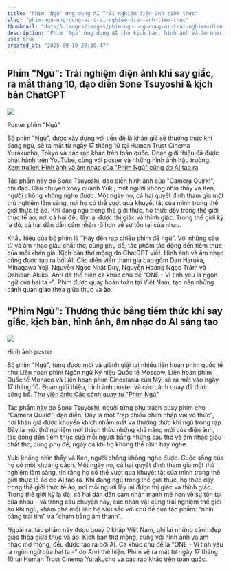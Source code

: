 ```yaml
---
title: "Phim 'Ngủ' ứng dụng AI Trải nghiệm điện ảnh tiềm thức"
slug: "phim-ngu-ung-dung-ai-trai-nghiem-dien-anh-tiem-thuc"
thumbnail: "data/6.images/images/phim-ngu-ung-dung-ai-trai-nghiem-dien-anh-tiem-thuc.webp"
description: "Phim 'Ngủ' ứng dụng AI cho kịch bản, hình ảnh và âm nhạc, khuyến khích khán giả trải nghiệm điện ảnh qua tiềm thức khi ngủ. Tác phẩm này có bối cảnh quay toàn bộ tại Việt Nam."
use: true
created_at: "2025-09-10 20:30:47"
---
```


## Phim "Ngủ": Trải nghiệm điện ảnh khi say giấc, ra mắt tháng 10, đạo diễn Sone Tsuyoshi & kịch bản ChatGPT

![](/images/20250910-00000022-nataliee-000-1-view.webp)

Poster phim "Ngủ"

Bộ phim "Ngủ", được xây dựng với tiền đề là khán giả sẽ thưởng thức khi đang ngủ, sẽ ra mắt từ ngày 17 tháng 10 tại Human Trust Cinema Yurakucho, Tokyo và các rạp khác trên toàn quốc. Đoạn giới thiệu đã được phát hành trên YouTube, cùng với poster và những hình ảnh hậu trường.
[Xem trailer: Hình ảnh và âm nhạc của "Phim Ngủ" cũng do AI tạo ra](https://natalie.mu/eiga/gallery/news/639571/media/126025?ref=ynews&place=inline)

Tác phẩm này do Sone Tsuyoshi, đạo diễn hình ảnh của "Camera Quirk!", chỉ đạo. Câu chuyện xoay quanh Yuki, một người không nhìn thấy và Ken, người chồng không nghe được. Một ngày nọ, cả hai quyết định tham gia một thử nghiệm lâm sàng, nơi họ có thể vượt qua khuyết tật của mình trong thế giới thực tế ảo. Khi đang ngủ trong thế giới thực, họ thức dậy trong thế giới thực tế ảo, nơi cả hai đều lấy lại được thị giác và thính giác. Trong thế giới kỳ lạ đó, cả hai dần dần cảm nhận rõ hơn về sự tồn tại của nhau.

Khẩu hiệu của bộ phim là "Hãy đến rạp chiếu phim để ngủ". Với những câu từ và âm nhạc giàu chất thơ, cùng phụ đề, tác phẩm tác động đến tiềm thức của mỗi khán giả. Kịch bản thơ mộng do ChatGPT viết. Hình ảnh và âm nhạc cũng được tạo ra bởi AI. Các diễn viên tham gia bao gồm Dan Haruka, Minagawa Yoji, Nguyễn Ngọc Nhật Duy, Nguyễn Hoàng Ngọc Trâm và Oshidari Akiko. Anri đã thể hiện ca khúc chủ đề "ONE - Vì tình yêu là ngôn ngữ của hai ta -". Phim được quay hoàn toàn tại Việt Nam, tạo nên những cảnh quan giao thoa giữa thực và ảo.

## "Phim Ngủ": Thưởng thức bằng tiềm thức khi say giấc, kịch bản, hình ảnh, âm nhạc do AI sáng tạo

![](/images/20250910-00000008-eiga-000-1-view.webp)

Hình ảnh poster

Bộ phim "Ngủ", từng được mời và giành giải tại nhiều liên hoan phim quốc tế như Liên hoan phim Ngôn ngữ Ký hiệu Quốc tế Moscow, Liên hoan phim Quốc tế Monaco và Liên hoan phim Cinestasia của Mỹ, sẽ ra mắt vào ngày 17 tháng 10. Đoạn giới thiệu, hình ảnh poster và các cảnh quay đã được công bố.
[Thư viện ảnh: Các cảnh quay từ "Phim Ngủ"](https://eiga.com/news/20250910/8/2/?cid=news_20250910_8_m)

Tác phẩm này do Sone Tsuyoshi, người từng phụ trách quay phim cho "Camera Quirk!", đạo diễn. Đây là một "rạp chiếu phim nhập vai vô thức", nơi khán giả được khuyến khích nhắm mắt và thưởng thức khi ngủ trong rạp. Đây là một thử nghiệm mới thách thức những khả năng mới của điện ảnh, tác động đến tiềm thức của mỗi người bằng những câu thơ và âm nhạc giàu chất thơ, cùng phụ đề, ngay cả khi họ không thể nhìn hay nghe.

Yuki không nhìn thấy và Ken, người chồng không nghe được. Cuộc sống của họ có một khoảng cách. Một ngày nọ, cả hai quyết định tham gia một thử nghiệm lâm sàng, tin rằng họ có thể vượt qua khuyết tật của mình trong thế giới thực tế ảo do AI tạo ra. Khi đang ngủ trong thế giới thực, họ thức dậy trong thế giới thực tế ảo, nơi mỗi người lấy lại được thị giác và thính giác. Trong thế giới kỳ lạ đó, cả hai dần dần cảm nhận mạnh mẽ hơn về sự tồn tại của nhau – và trong câu chuyện này, các nhân vật cũng trải nghiệm thế giới ảo khi ngủ, khám phá mối liên hệ sâu sắc với chủ đề của tác phẩm: "nhìn bằng trái tim" và "chạm bằng âm thanh".

Ngoài ra, tác phẩm này được quay ở khắp Việt Nam, ghi lại những cảnh đẹp giao thoa giữa thực và ảo. Kịch bản thơ mộng, cùng với hình ảnh và âm nhạc mơ mộng, đều được tạo ra bởi AI. Ca khúc chủ đề là "ONE - Vì tình yêu là ngôn ngữ của hai ta -" do Anri thể hiện. Phim sẽ ra mắt từ ngày 17 tháng 10 tại Human Trust Cinema Yurakucho và các rạp khác trên toàn quốc.